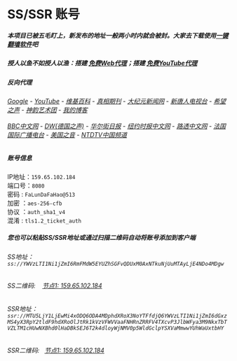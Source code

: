 # SS/SSR 账号 

##### 本项目已被五毛盯上，新发布的地址一般两小时内就会被封。大家去下载使用[一键翻墙软件](https://github.com/gfw-breaker/nogfw/blob/master/README.md)吧

##### 授人以鱼不如授人以渔：搭建 [免费Web代理](https://github.com/no-gfw/heroku-node-proxy#--end--)；搭建 [免费YouTube代理](https://github.com/gfw-breaker/you2php-heroku#--end--) 

##### 反向代理
######  [Google](https://test-52cents.herokuapp.com/proxy/https://www.google.com/search?q=425事件) - [YouTube](https://the-youtube.herokuapp.com/search.php?q=425%E4%BA%8B%E4%BB%B6) - [维基百科](https://test-52cents.herokuapp.com/proxy/https://zh.wikipedia.org/wiki/喬高-麥塔斯調查報告)  - [真相期刊](https://test-52cents.herokuapp.com/proxy/http://qikan.minghui.org/display.aspx?category_id=3&zhuanti_id=2) - [大纪元新闻网](https://test-52cents.herokuapp.com/proxy/http://www.epochtimes.com/) - [新唐人电视台](https://test-52cents.herokuapp.com/proxy/http://www.ntdtv.com/) - [希望之声](https://test-52cents.herokuapp.com/proxy/http://soundofhope.org/) - [神韵艺术团](https://test-52cents.herokuapp.com/proxy/http://www.ntdtv.com/xtr/gb/prog673.html) - [我的博客](https://test-53cents.herokuapp.com/proxy/http://truth.atspace.eu/)<br/> <br/> [BBC中文网](https://test-52cents.herokuapp.com/proxy/http://www.bbc.com/zhongwen/simp) - [DW(德国之声)](https://test-52cents.herokuapp.com/proxy/http://www.dw.com/zh/在线报导/s-9058?&zhongwen=simp) - [华尔街日报](https://test-52cents.herokuapp.com/proxy/https://cn.wsj.com/zh-hans) - [纽约时报中文网](https://test-52cents.herokuapp.com/proxy/https://cn.nytimes.com/) - [路透中文网](https://test-52cents.herokuapp.com/proxy/https://cn.reuters.com/) - [法国国际广播电台](https://test-52cents.herokuapp.com/proxy/http://cn.rfi.fr/) - [美国之音](https://test-52cents.herokuapp.com/proxy/https://www.voachinese.com/) - [NTDTV中国频道](https://my-ntdtv.herokuapp.com/)


##### 账号信息
IP地址：`159.65.102.184`  
端口号：`8080`  
密码  : `FaLunDaFaHao@513`  
加密  ：`aes-256-cfb`  
协议  ：`auth_sha1_v4`  
混淆  : `tls1.2_ticket_auth`  

##### 您也可以粘贴SS/SSR地址或通过扫描二维码自动将账号添加到客户端

######  SS地址： `ss://YWVzLTI1Ni1jZmI6RmFMdW5EYUZhSGFvQDUxM0AxNTkuNjUuMTAyLjE4NDo4MDgw`   
######  SS二维码: &nbsp;&nbsp; <a href="http://159.65.102.184/info/ss.html" target="_blank">节点1: 159.65.102.184</a> 
######  SSR地址： `ssr://MTU5LjY1LjEwMi4xODQ6ODA4MDphdXRoX3NoYTFfdjQ6YWVzLTI1Ni1jZmI6dGxzMS4yX3RpY2tldF9hdXRoOlJtRk1kVzVFWVVaaFNHRnZRRFV4TXcvP3JlbWFya3M9NkxTbTVZLTM1cHUwNXBhd0lHaDBkSEJ6T2k4dloyWjNMV0p5WldGclpYSXVaMmwwYUhWaUxtbHY`     
######  SSR二维码: &nbsp;&nbsp;<a href="http://159.65.102.184/info/ssr.html" target="_blank">节点1: 159.65.102.184</a> 


